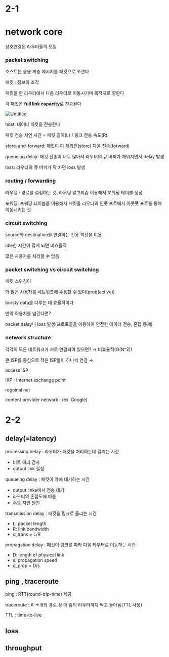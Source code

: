 # 2-1

# network core

상호연결된 라우터들의 모임

### packet switching

호스트는 응용 계층 메시지를 패킷으로 쪼갠다

패킷 : 정보의 조각

패킷을 한 라우터에서 다음 라우터로 이동시키며 목적지로 향한다

각 패킷은 **full link capacity**로 전송된다

![Untitled](https://s3-us-west-2.amazonaws.com/secure.notion-static.com/01380c3a-44f8-4493-a51d-313f4a28a22d/Untitled.png)

host: 데이터 패킷을 전송한다

패킷 전송 지연 시간 = 패킷 길이(L) / 링크 전송 속도(R)

store-and-forward: 패킷이 다 채워진(store) 다음 전송(forward)

queueing delay: 패킷 전송이 너무 많아서 라우터의 큐 버퍼가 채워지면서 delay 발생

loss: 라우터의 큐 버퍼가 꽉 차면 loss 발생

### routing / forwarding

라우팅 : 경로를 설정하는 것, 라우팅 알고리즘 이용해서 포워딩 테이블 생성

포워딩:  포워딩 테이블을 이용해서 패킷을 라우터의 인풋 포트에서 아웃풋 포트를 통해 이동시키는 것

### circuit switching

source와 destination을 연결하는 전용 회선을 이용

idle한 시간이 많게 되면 비효율적

많은 사용자를 처리할 수 없음

### packet switching vs circuit switching

패킷 스위칭이

더 많은 사용자를 네트워크에 수용할 수 있다(prob(active))

bursty data를 다루는 데 효율적이다

만약 허용치를 넘긴다면?

packet delay나 loss 발생(프로토콜을 이용하여 안전한 데이터 전송, 혼잡 통제)

### network structure

각각의 모든 네트워크가 서로 연결되어 있으면? → 비효율적(O(N^2))

큰 ISP를 중심으로 작은 ISP들이 하나씩 연결 →  

access ISP

IXP : Internet exchange point

regoinal net

content provider network : (ex. Google)

# 2-2

## delay(=latency)

processing delay : 라우터가 패킷을 처리하는데 걸리는 시간

- 비트 에러 검사
- output link 결정

queueing delay : 패킷이 큐에 대기하는 시간

- output linke에서 전송 대기
- 라우터의 혼잡도에 따름
- 주요 지연 원인

transmission delay : 패킷을 링크로 올리는 시간

- L: packet length
- R: link bandwidth
- d_trans = L/R

propagation delay : 패킷이 링크를 따라 다음 라우터로 이동하는 시간

- D: length of physical link
- s: propagation speed
- d_prop = D/s

## ping , traceroute

ping : RTT(round-trip-time) 제공

traceroute : A → B의 경로 상 매 홉의 라우터까지 찍고 돌아옴(TTL 사용)

TTL : time-to-live

## loss

## throughput
